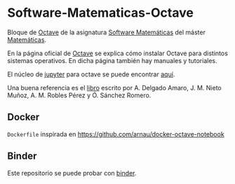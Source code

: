 # Software-Matematicas-Octave
Bloque de [Octave](https://www.gnu.org/software/octave/) de la asignatura [Software Matemáticas](http://masteres.ugr.es/doctomat/pages/info_academica/guias_docentes/2018/306/%21) del máster [Matemáticas](http://masteres.ugr.es/doctomat/).

En la página oficial de [Octave](https://www.gnu.org/software/octave) se explica cómo instalar Octave para distintos sistemas operativos. En dicha página también hay manuales y tutoriales.

El núcleo de [jupyter](https://www.jupyter.org) para octave se puede encontrar [aquí](https://github.com/Calysto/octave_kernel).

Una buena referencia es el [libro](http://www.ugr.es/~jjmnieto/MNBOctave.html) escrito por A. Delgado Amaro, J. M. Nieto Muñoz, A. M. Robles Pérez y Ó. Sánchez Romero.


## Docker
`Dockerfile` inspirada en https://github.com/arnau/docker-octave-notebook

## Binder

Este repositorio se puede probar con [binder](https://mybinder.org/v2/gh/pedritomelenas/Software-Matematicas-Octave/master).
